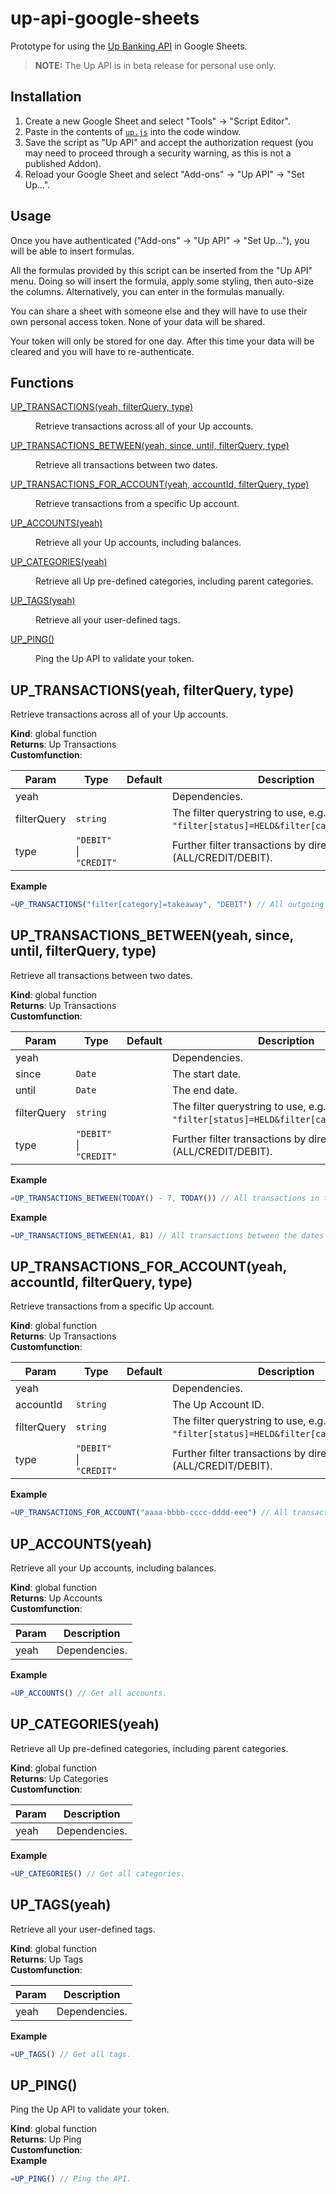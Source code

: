 # up-api-google-sheets

Prototype for using the [Up Banking API](https://developer.up.com.au/) in Google Sheets.

> **NOTE:** The Up API is in beta release for personal use only.

## Installation

1. Create a new Google Sheet and select "Tools" → "Script Editor".
2. Paste in the contents of [`up.js`](https://github.com/azz/up-api-google-sheets/blob/master/up.js) into the code window.
3. Save the script as "Up API" and accept the authorization request (you may need to proceed through a security warning, as this is not a published Addon).
4. Reload your Google Sheet and select "Add-ons" → "Up API" → "Set Up...".

## Usage

Once you have authenticated ("Add-ons" → "Up API" → "Set Up..."), you will be able to insert formulas.

All the formulas provided by this script can be inserted from the "Up API" menu. Doing so will insert the formula, apply some styling, then auto-size the columns. Alternatively, you can enter in the formulas manually.

You can share a sheet with someone else and they will have to use their own personal access token. None of your data will be shared.

Your token will only be stored for one day. After this time your data will be cleared and you will have to re-authenticate.

## Functions

<dl>
<dt><a href="#UP_TRANSACTIONS">UP_TRANSACTIONS(yeah, filterQuery, type)</a> </dt>
<dd><p>Retrieve transactions across all of your Up accounts.</p>
</dd>
<dt><a href="#UP_TRANSACTIONS_BETWEEN">UP_TRANSACTIONS_BETWEEN(yeah, since, until, filterQuery, type)</a> </dt>
<dd><p>Retrieve all transactions between two dates.</p>
</dd>
<dt><a href="#UP_TRANSACTIONS_FOR_ACCOUNT">UP_TRANSACTIONS_FOR_ACCOUNT(yeah, accountId, filterQuery, type)</a> </dt>
<dd><p>Retrieve transactions from a specific Up account.</p>
</dd>
<dt><a href="#UP_ACCOUNTS">UP_ACCOUNTS(yeah)</a> </dt>
<dd><p>Retrieve all your Up accounts, including balances.</p>
</dd>
<dt><a href="#UP_CATEGORIES">UP_CATEGORIES(yeah)</a> </dt>
<dd><p>Retrieve all Up pre-defined categories, including parent categories.</p>
</dd>
<dt><a href="#UP_TAGS">UP_TAGS(yeah)</a> </dt>
<dd><p>Retrieve all your user-defined tags.</p>
</dd>
<dt><a href="#UP_PING">UP_PING()</a> </dt>
<dd><p>Ping the Up API to validate your token.</p>
</dd>
</dl>

<a name="UP_TRANSACTIONS"></a>

## UP_TRANSACTIONS(yeah, filterQuery, type)

Retrieve transactions across all of your Up accounts.

**Kind**: global function  
**Returns**: Up Transactions  
**Customfunction**:

| Param       | Type                                                              | Default       | Description                                                                         |
| ----------- | ----------------------------------------------------------------- | ------------- | ----------------------------------------------------------------------------------- |
| yeah        |                                                                   |               | Dependencies.                                                                       |
| filterQuery | <code>string</code>                                               |               | The filter querystring to use, e.g. `"filter[status]=HELD&filter[category]=booze"`. |
| type        | <code>&quot;DEBIT&quot;</code> \| <code>&quot;CREDIT&quot;</code> | <code></code> | Further filter transactions by direction (ALL/CREDIT/DEBIT).                        |

**Example**

```js
=UP_TRANSACTIONS("filter[category]=takeaway", "DEBIT") // All outgoing transactions classified as "takeaway".
```

<a name="UP_TRANSACTIONS_BETWEEN"></a>

## UP_TRANSACTIONS_BETWEEN(yeah, since, until, filterQuery, type)

Retrieve all transactions between two dates.

**Kind**: global function  
**Returns**: Up Transactions  
**Customfunction**:

| Param       | Type                                                              | Default       | Description                                                                         |
| ----------- | ----------------------------------------------------------------- | ------------- | ----------------------------------------------------------------------------------- |
| yeah        |                                                                   |               | Dependencies.                                                                       |
| since       | <code>Date</code>                                                 |               | The start date.                                                                     |
| until       | <code>Date</code>                                                 |               | The end date.                                                                       |
| filterQuery | <code>string</code>                                               |               | The filter querystring to use, e.g. `"filter[status]=HELD&filter[category]=booze"`. |
| type        | <code>&quot;DEBIT&quot;</code> \| <code>&quot;CREDIT&quot;</code> | <code></code> | Further filter transactions by direction (ALL/CREDIT/DEBIT).                        |

**Example**

```js
=UP_TRANSACTIONS_BETWEEN(TODAY() - 7, TODAY()) // All transactions in the last week.
```

**Example**

```js
=UP_TRANSACTIONS_BETWEEN(A1, B1) // All transactions between the dates set in cells `A1` and `B1`.
```

<a name="UP_TRANSACTIONS_FOR_ACCOUNT"></a>

## UP_TRANSACTIONS_FOR_ACCOUNT(yeah, accountId, filterQuery, type)

Retrieve transactions from a specific Up account.

**Kind**: global function  
**Returns**: Up Transactions  
**Customfunction**:

| Param       | Type                                                              | Default       | Description                                                                         |
| ----------- | ----------------------------------------------------------------- | ------------- | ----------------------------------------------------------------------------------- |
| yeah        |                                                                   |               | Dependencies.                                                                       |
| accountId   | <code>string</code>                                               |               | The Up Account ID.                                                                  |
| filterQuery | <code>string</code>                                               |               | The filter querystring to use, e.g. `"filter[status]=HELD&filter[category]=booze"`. |
| type        | <code>&quot;DEBIT&quot;</code> \| <code>&quot;CREDIT&quot;</code> | <code></code> | Further filter transactions by direction (ALL/CREDIT/DEBIT).                        |

**Example**

```js
=UP_TRANSACTIONS_FOR_ACCOUNT("aaaa-bbbb-cccc-dddd-eee") // All transactions for the specified account.
```

<a name="UP_ACCOUNTS"></a>

## UP_ACCOUNTS(yeah)

Retrieve all your Up accounts, including balances.

**Kind**: global function  
**Returns**: Up Accounts  
**Customfunction**:

| Param | Description   |
| ----- | ------------- |
| yeah  | Dependencies. |

**Example**

```js
=UP_ACCOUNTS() // Get all accounts.
```

<a name="UP_CATEGORIES"></a>

## UP_CATEGORIES(yeah)

Retrieve all Up pre-defined categories, including parent categories.

**Kind**: global function  
**Returns**: Up Categories  
**Customfunction**:

| Param | Description   |
| ----- | ------------- |
| yeah  | Dependencies. |

**Example**

```js
=UP_CATEGORIES() // Get all categories.
```

<a name="UP_TAGS"></a>

## UP_TAGS(yeah)

Retrieve all your user-defined tags.

**Kind**: global function  
**Returns**: Up Tags  
**Customfunction**:

| Param | Description   |
| ----- | ------------- |
| yeah  | Dependencies. |

**Example**

```js
=UP_TAGS() // Get all tags.
```

<a name="UP_PING"></a>

## UP_PING()

Ping the Up API to validate your token.

**Kind**: global function  
**Returns**: Up Ping  
**Customfunction**:  
**Example**

```js
=UP_PING() // Ping the API.
```

